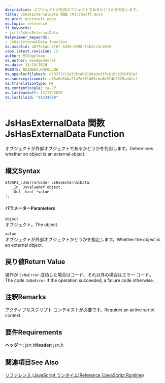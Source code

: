 ```yaml
---
description: オブジェクトが外部オブジェクトであるかどうかを判別します。
title: JsHasExternalData 関数 |Microsoft Docs
ms.prod: microsoft-edge
ms.topic: reference
f1_keywords:
- jsrt/JsHasExternalData
helpviewer_keywords:
- JsHasExternalData function
ms.assetid: a077e3ac-4f6f-4d94-8398-f1b5cc4c18e0
caps.latest.revision: 12
author: MSEdgeTeam
ms.author: msedgedevrel
ms.date: 11/19/2020
ROBOTS: NOINDEX,NOFOLLOW
ms.openlocfilehash: d73333215a33fc409190a0e33fa616b6350fb2a3
ms.sourcegitcommit: a35a6b5bbc21b7df61d08cbc6b074b5325ad4fef
ms.translationtype: MT
ms.contentlocale: ja-JP
ms.lasthandoff: 12/17/2020
ms.locfileid: "11234388"
---
```

# <span data-ttu-id="9a628-103">JsHasExternalData 関数</span><span class="sxs-lookup"><span data-stu-id="9a628-103">JsHasExternalData Function</span></span>

<span data-ttu-id="9a628-104">オブジェクトが外部オブジェクトであるかどうかを判別します。</span><span class="sxs-lookup"><span data-stu-id="9a628-104">Determines whether an object is an external object.</span></span>  
  
## <span data-ttu-id="9a628-105">構文</span><span class="sxs-lookup"><span data-stu-id="9a628-105">Syntax</span></span>  
  
```cpp  
STDAPI_(JsErrorCode) JsHasExternalData(  
   _In_ JsValueRef object,  
   _Out_ bool *value  
);  
```  
  
#### <span data-ttu-id="9a628-106">パラメーター</span><span class="sxs-lookup"><span data-stu-id="9a628-106">Parameters</span></span>  
 `object`  
 <span data-ttu-id="9a628-107">オブジェクト。</span><span class="sxs-lookup"><span data-stu-id="9a628-107">The object.</span></span>  
  
 `value`  
 <span data-ttu-id="9a628-108">オブジェクトが外部オブジェクトかどうかを指定します。</span><span class="sxs-lookup"><span data-stu-id="9a628-108">Whether the object is an external object.</span></span>  
  
## <span data-ttu-id="9a628-109">戻り値</span><span class="sxs-lookup"><span data-stu-id="9a628-109">Return Value</span></span>  
 <span data-ttu-id="9a628-110">操作が `JsNoError` 成功した場合はコード、それ以外の場合はエラー コード。</span><span class="sxs-lookup"><span data-stu-id="9a628-110">The code `JsNoError` if the operation succeeded, a failure code otherwise.</span></span>  
  
## <span data-ttu-id="9a628-111">注釈</span><span class="sxs-lookup"><span data-stu-id="9a628-111">Remarks</span></span>  
 <span data-ttu-id="9a628-112">アクティブなスクリプト コンテキストが必要です。</span><span class="sxs-lookup"><span data-stu-id="9a628-112">Requires an active script context.</span></span>  
  
## <span data-ttu-id="9a628-113">要件</span><span class="sxs-lookup"><span data-stu-id="9a628-113">Requirements</span></span>  
 <span data-ttu-id="9a628-114">**ヘッダー:** jsrt.h</span><span class="sxs-lookup"><span data-stu-id="9a628-114">**Header:** jsrt.h</span></span>  
  
## <span data-ttu-id="9a628-115">関連項目</span><span class="sxs-lookup"><span data-stu-id="9a628-115">See Also</span></span>  
 [<span data-ttu-id="9a628-116">リファレンス (JavaScript ランタイム)</span><span class="sxs-lookup"><span data-stu-id="9a628-116">Reference (JavaScript Runtime)</span></span>](../chakra-hosting/reference-javascript-runtime.md)
